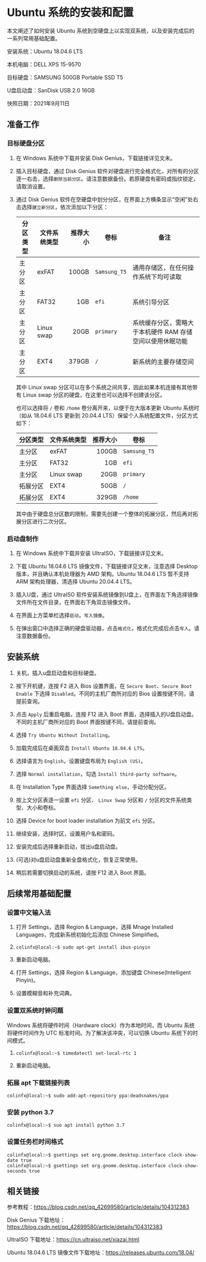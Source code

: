 # Ubuntu 系统的安装和配置

本文阐述了如何安装 Ubuntu 系统到空硬盘上以实现双系统，以及安装完成后的一系列常用基础配置。

安装系统：Ubuntu 18.04.6 LTS

本机电脑：DELL XPS 15-9570

目标硬盘：SAMSUNG 500GB Portable SSD T5

U盘启动盘：SanDisk USB 2.0 16GB

快照日期：2021年9月11日

## 准备工作

### 目标硬盘分区

1. 在 Windows 系统中下载并安装 Disk Genius，下载链接详见文末。

2. 插入目标硬盘，通过 Disk Genius 软件对硬盘进行完全格式化，对所有的分区逐一右击，选择`删除当前分区`。请注意数据备份。若原硬盘有密码或指纹锁定，请取消设置。

3. 通过 Disk Genius 软件在空硬盘中划分分区，在界面上方横条显示“空闲”处右击选择`建立新分区`，依次添加以下分区：

    |分区类型|文件系统类型|推荐大小|卷标|备注|
    |---|---|---:|---|---|
    |主分区|exFAT|100GB|`Samsung_T5`|通用存储区，在任何操作系统下均可读取|
    |主分区|FAT32|1GB|`efi`|系统引导分区|
    |主分区|Linux swap|20GB|`primary`|系统缓存分区，需略大于本机硬件 RAM 存储空间以使用休眠功能|
    |主分区|EXT4|379GB|`/`|新系统的主要存储空间|
    
    其中 Linux swap 分区可以在多个系统之间共享，因此如果本机连接有其他带有 Linux swap 分区的硬盘，在这里也可以选择不创建该分区。

    也可以选择将 `/` 卷和 `/home` 卷分离开来，以便于在大版本更新 Ubuntu 系统时（如从 18.04.6 LTS 更新到 20.04.4 LTS）保留个人系统配置文件，分区方式如下：
    
    |分区类型|文件系统类型|推荐大小|卷标|
    |---|---|---:|---|
    |主分区|exFAT|100GB|`Samsung_T5`|
    |主分区|FAT32|1GB|`efi`|
    |主分区|Linux swap|20GB|`primary`|
    |拓展分区|EXT4|50GB|`/`|
    |拓展分区|EXT4|329GB|`/home`|
    
    其中由于硬盘总分区数的限制，需要先创建一个整体的拓展分区，然后再对拓展分区进行二次分区。

### 启动盘制作

1. 在 Windows 系统中下载并安装 UltraISO，下载链接详见文末。

2. 下载 Ubuntu 18.04.6 LTS 镜像文件，下载链接详见文末，注意选择 Desktop 版本，并且确认本机处理器为 AMD 架构。Ubuntu 18.04.6 LTS 暂不支持 ARM 架构处理器，清选择 Ubuntu 20.04.4 LTS。

3. 插入U盘，通过 UltraISO 软件安装系统镜像到U盘上，在界面左下角选择镜像文件所在文件目录，在界面右下角双击镜像文件。 

4. 在界面上方菜单栏选择`启动`，`写入镜像`。

5. 在弹出窗口中选择正确的硬盘驱动器，点击`格式化`，格式化完成后点击`写入`。请注意数据备份。

## 安装系统

1. 关机，插入u盘启动盘和目标硬盘。

2. 按下开机键，连按 F2 进入 Bios 设置界面，在 `Secure Boot`、`Secure Boot Enable` 下选择 `Disabled`。不同的主机厂商所对应的 Bios 设置按键不同，请提前查询。

3. 点击 `Apply` 后重启电脑，连按 F12 进入 Boot 界面，选择插入的U盘启动盘。不同的主机厂商所对应的 Boot 界面按键不同，请提前查询。

4. 选择 `Try Ubuntu Without Installing`。

5. 加载完成后在桌面双击 `Install Ubuntu 18.04.6 LTS`。

6. 选择语言为 `English`，设置键盘布局为 `English (US)`。

7. 选择 `Normal installation`，勾选 `Install third-party software`。

8. 在 Installation Type 界面选择 `Something else`，手动分配分区。

9. 按上文分区表逐一设置 `efi` 分区、 `Linux Swap` 分区和 `/` 分区的文件系统类型、大小和卷标。

10. 选择 Device for boot loader installation 为前文 `efi` 分区。

11. 继续安装，选择时区，设置用户名和密码。

12. 安装完成后选择重新启动，拔出u盘启动盘。

13. (可选)对u盘启动盘重新全盘格式化，恢复正常使用。

14. 稍后若需要切换启动的系统，请按 F12 进入 Boot 界面。

## 后续常用基础配置

### 设置中文输入法

1. 打开 Settings，选择 Region & Language，选择 Mnage Installed Languages，完成新系统初始化后添加 Chinese Simplified。

2. `colinfx@local:~$ sudo apt-get install ibus-pinyin`

3. 重新启动电脑。

4. 打开 Settings，选择 Region & Language，添加键盘 Chinese(Intelligent Pinyin)。

5. 设置模糊音和补充词典。

### 设置双系统时钟问题

Windows 系统将硬件时间（Hardware clock）作为本地时间，而 Ubuntu 系统将硬件时间作为 UTC 标准时间。为了解决该冲突，可以切换 Ubuntu 系统下的时间模式。

1. `colinfx@local:~$ timedatectl set-local-rtc 1`

2. 重新启动电脑。

### 拓展 apt 下载链接列表

`colinfx@local:~$ sudo add-apt-repository ppa:deadsnakes/ppa`

### 安装 python 3.7

`colinfx@local:~$ suo apt install python 3.7`

### 设置任务栏时间格式

```
colinfx@local:~$ gsettings set org.gnome.desktop.interface clock-show-date true
colinfx@local:~$ gsettings set org.gnome.desktop.interface clock-show-seconds true
```

## 相关链接

参考教程：https://blog.csdn.net/qq_42699580/article/details/104312383

Disk Genius 下载地址：https://blog.csdn.net/qq_42699580/article/details/104312383

UltraISO 下载地址：https://cn.ultraiso.net/xiazai.html

Ubuntu 18.04.6 LTS 镜像文件下载地址：https://releases.ubuntu.com/18.04/

